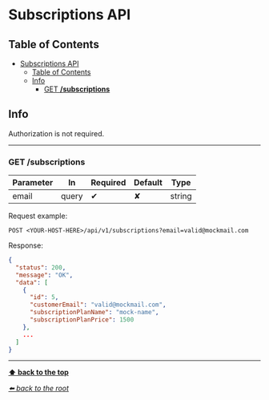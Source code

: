 # Subscriptions API

## Table of Contents

- [Subscriptions API](#subscriptions-api)
  - [Table of Contents](#table-of-contents)
  - [Info](#info)
    - [GET **/subscriptions**](#get-subscriptions)

## Info

Authorization is not required.

---

### GET **/subscriptions**

| Parameter | In    | Required | Default | Type   |
| --------- | ----- | -------- | ------- | ------ |
| email     | query | ✔        | ✘       | string |

Request example:

```
POST <YOUR-HOST-HERE>/api/v1/subscriptions?email=valid@mockmail.com
```

Response:

```json
{
  "status": 200,
  "message": "OK",
  "data": [
    {
      "id": 5,
      "customerEmail": "valid@mockmail.com",
      "subscriptionPlanName": "mock-name",
      "subscriptionPlanPrice": 1500
    },
    ...
  ]
}
```

---

**[⬆ back to the top](#table-of-contents)**

*[⬅️ back to the root](/README.md#crypto-vero-backend)*
